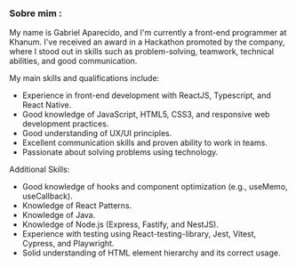 ### Sobre mim : 
My name is Gabriel Aparecido, and I'm currently a front-end programmer at Khanum. I've received an award in a Hackathon promoted by the company, where I stood out in skills such as problem-solving, teamwork, technical abilities, and good communication. 

My main skills and qualifications include:

- Experience in front-end development with ReactJS, Typescript, and React Native.
- Good knowledge of JavaScript, HTML5, CSS3, and responsive web development practices.
- Good understanding of UX/UI principles.
- Excellent communication skills and proven ability to work in teams.
- Passionate about solving problems using technology.

Additional Skills:

- Good knowledge of hooks and component optimization (e.g., useMemo, useCallback).
- Knowledge of React Patterns.
- Knowledge of Java.
- Knowledge of Node.js (Express, Fastify, and NestJS).
- Experience with testing using React-testing-library, Jest, Vitest, Cypress, and Playwright.
- Solid understanding of HTML element hierarchy and its correct usage.
